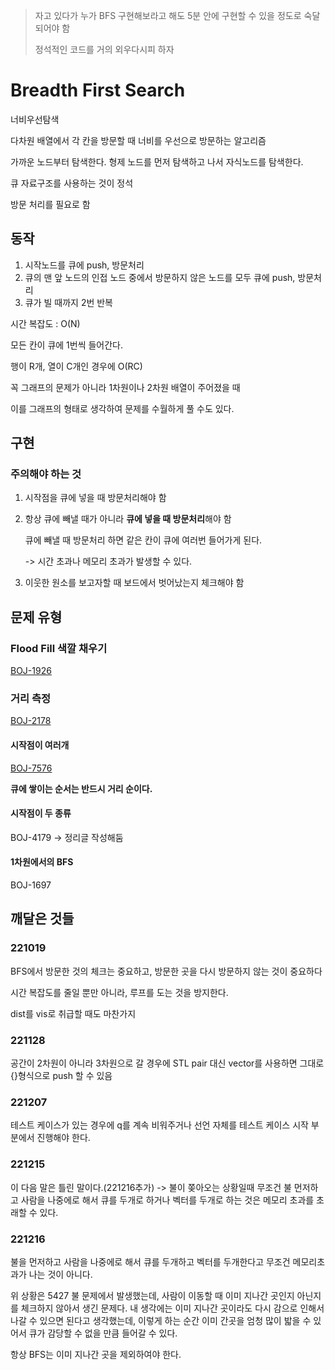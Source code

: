 > 자고 있다가 누가 BFS 구현해보라고 해도 5분 안에 구현할 수 있을 정도로 숙달되어야 함
> 
> 정석적인 코드를 거의 외우다시피 하자

# Breadth First Search

너비우선탐색

다차원 배열에서 각 칸을 방문할 때 너비를 우선으로 방문하는 알고리즘

가까운 노드부터 탐색한다. 형제 노드를 먼저 탐색하고 나서 자식노드를 탐색한다.

큐 자료구조를 사용하는 것이 정석

방문 처리를 필요로 함

## 동작
1. 시작노드를 큐에 push, 방문처리
2. 큐의 맨 앞 노드의 인접 노드 중에서 방문하지 않은 노드를 모두 큐에 push, 방문처리
3. 큐가 빌 때까지 2번 반복

시간 복잡도 : O(N)

모든 칸이 큐에 1번씩 들어간다.

행이 R개, 열이 C개인 경우에 O(RC)

꼭 그래프의 문제가 아니라 1차원이나 2차원 배열이 주어졌을 때

이를 그래프의 형태로 생각하여 문제를 수월하게 풀 수도 있다.

## 구현

### 주의해야 하는 것

1. 시작점을 큐에 넣을 때 방문처리해야 함
   
2. 항상 큐에 빼낼 때가 아니라 **큐에 넣을 때 방문처리**해야 함
   
    큐에 빼낼 때 방문처리 하면 같은 칸이 큐에 여러번 들어가게 된다. 
    
    -> 시간 초과나 메모리 초과가 발생할 수 있다.
    
3. 이웃한 원소를 보고자할 때 보드에서 벗어났는지 체크해야 함

## 문제 유형

### Flood Fill 색깔 채우기

[BOJ-1926](https://www.acmicpc.net/problem/1926)

### 거리 측정
[BOJ-2178](https://www.acmicpc.net/problem/2178)

#### 시작점이 여러개
[BOJ-7576](https://www.acmicpc.net/problem/7576)

**큐에 쌓이는 순서는 반드시 거리 순이다.**

#### 시작점이 두 종류
BOJ-4179 -> 정리글 작성해둠

#### 1차원에서의 BFS
BOJ-1697

## 깨달은 것들

### 221019

BFS에서 방문한 것의 체크는 중요하고, 방문한 곳을 다시 방문하지 않는 것이 중요하다

시간 복잡도를 줄일 뿐만 아니라, 루프를 도는 것을 방지한다.

dist를 vis로 취급할 때도 마찬가지

### 221128

공간이 2차원이 아니라 3차원으로 갈 경우에 STL pair 대신 vector를 사용하면 그대로 {}형식으로 push 할 수 있음

### 221207

테스트 케이스가 있는 경우에 q를 계속 비워주거나 선언 자체를 테스트 케이스 시작 부분에서 진행해야 한다.

### 221215

이 다음 말은 틀린 말이다.(221216추가) -> 불이 쫒아오는 상황일때 무조건 불 먼저하고 사람을 나중에로 해서 큐를 두개로 하거나 벡터를 두개로 하는 것은 메모리 초과를 초래할 수 있다.

### 221216

불을 먼저하고 사람을 나중에로 해서 큐를 두개하고 벡터를 두개한다고 무조건 메모리초과가 나는 것이 아니다.

위 상황은 5427 불 문제에서 발생했는데, 
사람이 이동할 때 이미 지나간 곳인지 아닌지를 체크하지 않아서 생긴 문제다.
내 생각에는 이미 지나간 곳이라도 다시 감으로 인해서 나갈 수 있으면 된다고 생각했는데,
이렇게 하는 순간 이미 간곳을 엄청 많이 밟을 수 있어서 큐가 감당할 수 없을 만큼 들어갈 수 있다.

항상 BFS는 이미 지나간 곳을 제외하여야 한다. 
